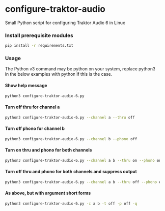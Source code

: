 # configure-traktor-audio
Small Python script for configuring Traktor Audio 6 in Linux

### Install prerequisite modules
```bash
pip install -r requirements.txt
```

### Usage

The Python v3 command may be python on your system, replace python3 in the below examples with python if this is the case.

#### Show help message
```bash
python3 configure-traktor-audio-6.py
```

#### Turn off thru for channel a
```bash
python3 configure-traktor-audio-6.py --channel a --thru off
```

#### Turn off phono for channel b
```bash
python3 configure-traktor-audio-6.py --channel b --phono off
```

#### Turn on thru and phono for both channels
```bash
python3 configure-traktor-audio-6.py --channel a b --thru on --phono on
```

#### Turn off thru and phono for both channels and suppress output
```bash
python3 configure-traktor-audio-6.py --channel a b --thru off --phono off --quiet
```

#### As above, but with argument short forms
```bash
python3 configure-traktor-audio-6.py -c a b -t off -p off -q
```
